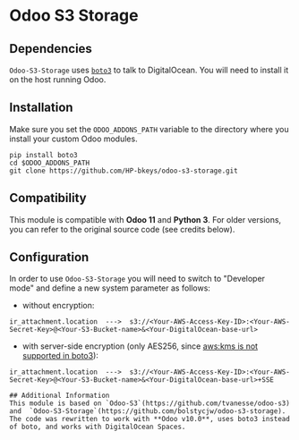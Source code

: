 # Odoo S3 Storage

## Dependencies
`Odoo-S3-Storage` uses [`boto3`](https://github.com/boto/boto3) to talk to DigitalOcean. You will need to install it on the host running Odoo.

## Installation
Make sure you set the `ODOO_ADDONS_PATH` variable to the directory where you install your custom Odoo modules.

```
pip install boto3
cd $ODOO_ADDONS_PATH
git clone https://github.com/HP-bkeys/odoo-s3-storage.git
```

## Compatibility
This module is compatible with **Odoo 11** and **Python 3**. For older versions, you can refer to the original source code (see credits below).

## Configuration
In order to use `Odoo-S3-Storage` you will need to switch to "Developer mode" and define a new system parameter as follows:

* without encryption:
```
ir_attachment.location  --->  s3://<Your-AWS-Access-Key-ID>:<Your-AWS-Secret-Key>@<Your-S3-Bucket-name>&<Your-DigitalOcean-base-url>

```
* with server-side encryption (only AES256, since [aws:kms is not supported in boto3](https://github.com/boto/botocore/issues/471)):
```
ir_attachment.location  --->  s3://<Your-AWS-Access-Key-ID>:<Your-AWS-Secret-Key>@<Your-S3-Bucket-name>&<Your-DigitalOcean-base-url>+SSE

## Additional Information
This module is based on `Odoo-S3`(https://github.com/tvanesse/odoo-s3) and  `Odoo-S3-Storage`(https://github.com/bolstycjw/odoo-s3-storage). The code was rewritten to work with **Odoo v10.0**, uses boto3 instead of boto, and works with DigitalOcean Spaces.


```